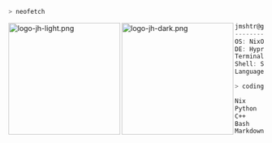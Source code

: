 ```zsh
> neofetch
```

<img align="left" src="https://github.com/jmshtr.png#gh-light-mode-only" alt="logo-jh-light.png" width="220"/>
<img align="left" src="https://github.com/jmshtrive.png#gh-dark-mode-only" alt="logo-jh-dark.png" width="220"/>

```csharp
jmshtr@github
--------------
OS: NixOS 23.11
DE: Hyprland
Terminal: kitty
Shell: Starship
Languages: Python, C++, JavaScript (TypeScript)
```

```zsh
> coding-stats --weekly
```

<!--START_SECTION:waka-->

```txt
Nix           5 hrs 30 mins   ████████░░░░░░░░░░░░░░░░░   31.75 %
Python        2 hrs 57 mins   ████▒░░░░░░░░░░░░░░░░░░░░   17.03 %
C++           2 hrs 14 mins   ███▒░░░░░░░░░░░░░░░░░░░░░   12.94 %
Bash          1 hr 42 mins    ██▒░░░░░░░░░░░░░░░░░░░░░░   09.83 %
Markdown      1 hr 40 mins    ██▒░░░░░░░░░░░░░░░░░░░░░░   09.65 %
```

<!--END_SECTION:waka-->
